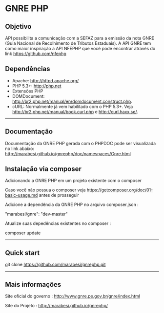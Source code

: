 GNRE PHP
=================

Objetivo
-----
 API possibilita a comunicação com a SEFAZ para a emissão da nota GNRE (Guia Nacional de Recolhimento de Tributos Estaduais). 
 A API GNRE tem como maior inspiração a API NFEPHP que você pode encontrar através do link https://github.com/nfephp

Dependências
-------
* Apache: <http://httpd.apache.org/>
* PHP 5.3+: <http://php.net>
* Extensões PHP
 * DOMDocument: http://br2.php.net/manual/en/domdocument.construct.php.
 * cURL: Normalmente já vem habilitado com o PHP 5.3+. Veja <http://br2.php.net/manual/book.curl.php> e <http://curl.haxx.se/>.

------

Documentação
------
Documentação da GNRE PHP gerada com o PHPDOC pode ser visualizada no link abaixo: http://marabesi.github.io/gnrephp/doc/namespaces/Gnre.html

Instalação via composer
------
Adicionando a GNRE PHP em um projeto existente com o composer

Caso você não possua o composer veja https://getcomposer.org/doc/01-basic-usage.md antes de prosseguir

Adicione a dependência da GNRE PHP no arquivo composer.json :

"marabesi/gnre": "dev-master"

Atualize suas depedências existentes no composer :

composer update

-----
Quick start
-----
git clone https://github.com/marabesi/gnrephp.git

-----

Mais informações
-----
Site oficial do governo :     http://www.gnre.pe.gov.br/gnre/index.html

Site do Projeto : http://marabesi.github.io/gnrephp/



